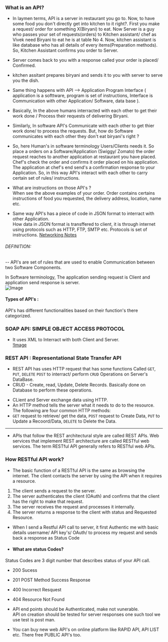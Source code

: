 ### What is an API? 
- In laymen terms, API is a server in restaurant you go to. Now, to have some food you don't directly get into kitchen to it right?. First you make a request/ order for something X(Biryani) to eat. Now Server is a guy who passes your set of requests(orders) to Kitchen assistant/ chef as Vivek need Biryani to eat he is at table No 4. Now, kitchen assistant is like database who has all details of every items(Preparation methods). So, Kitchen Assistant confirms you order to Server.  
- Server comes back to you with a response called your order is placed/ Confirmed.
- kitchen assitant prepares biryani and sends it to you with server to serve you the dish. 

- Same thing happens with API --> Application Program Interface ( application is a softtware, program is set of instructions, Interface is Communication with other Application/ Software, data base ).
- Basically, In the above humans interracted with each other to get their work done / Process their requests of delivering Biryani.
- Similarly, In software API's Communicate with each other to get thier work done/ to process the requests. But, how do Software communicates with each other they don't eat biryani's right ?
- So, here Human's in software terminology Users/Clients needs it. So place a orders on a Software/Application (Swiggy/ Zomato) the order request reaches to another application at restaurant you have placed. Chef's check the order and confirms it order placed on his application. The application at chef's end send's a confirmation response to your Application. So, in this way API's interact with each other to carry certain set of rules/ instructions. 
- What are instructions on those API's ?  
When see the above examples of your order. Order contains certains instructions of food you requested, the delivery address, location, name etc. 

- Same way API's has a piece of code in JSON format to interract with other Application.  
How data in JSON format is transffered to client, it is through internet using protocols such as HTTP, FTP, SMTP etc. Protocols is set of instructions. [Networking Notes](https://github.com/kunal-kushwaha/DevOps-Bootcamp/blob/main/Networking/Notes1.pdf)  


###### DEFINITION:  

-- API's are set of rules that are used  to enable Communication  between two Software Components.  

In Software terminology, The application sending request is Client and application send response is server.  
![Image](https://www.google.com/url?sa=i&url=https%3A%2F%2Fwww.g2.com%2Farticles%2Fwhat-is-an-api&psig=AOvVaw02nRCGr50oxt1VUISXDPfi&ust=1700011875225000&source=images&cd=vfe&opi=89978449&ved=0CBIQjRxqFwoTCIDenPGrwoIDFQAAAAAdAAAAABAR)  

#### Types of API's :  
API's has different functionalities based on their function's there categorized.  

### SOAP API:  SIMPLE OBJECT ACCESS PROTOCOL  

* It uses XML to Interract with both Client and Server.  
[!Image](https://www.google.com/url?sa=i&url=https%3A%2F%2Fwww.atatus.com%2Fblog%2Fsoap-vs-rest-whats-the-difference%2F&psig=AOvVaw0M9caJaA275qERhRc_MK2s&ust=1700014806454000&source=images&cd=vfe&opi=89978449&ved=0CBIQjRxqFwoTCMj-7ua2woIDFQAAAAAdAAAAABAR)  

### REST API : Representational State Transfer API  
* REST API has uses HTTP request that has some functions Called `GET`, `PUT`, `DELETE` `POST` to interract/ perform  `CRUD` Operations on Server's DataBase.  
* CRUD - Create, read, Update, Delete Records. Basically done on Database to perform these operations.  
-   CLient and Server exchange data using HTTP.
- An HTTP method tells the server what it needs to do to the resource. The following are four common HTTP methods:
- `GET` request to retrieve/ get the data, `POST` request to Create Data, `PUT` to Update a Recoord/Data, `DELETE` to Delete the Data.  
---
- APIs that follow the REST architectural style are called REST APIs. Web services that implement REST architecture are called RESTful web services. The term RESTful API generally refers to RESTful web APIs.

### How RESTful API work?  
- The basic function of a RESTful API is the same as browsing the internet. The client contacts the server by using the API when it requires a resource.  
 1. The client sends a request to the server.  
 2. The server authenticates the client (OAuth) and confirms that the client has the right to make that request.  
 3. The server receives the request and processes it internally.  
 4. The server returns a response to the client with status and Requested Resource.  

* When I send a Restful API call to server, it first Authentic me with basic details username/ API key's/ OAuth/ to process my request and sends back a response as Status Code

- #### What are status Codes?  
Status Codes are 3 digit number that describes status of your API call.  
 * 200 Sucess  
 * 201 POST Method Success Response
 * 400 Incorrect Resquest
 * 404 Resource Not Found

 * API end points should be Authenticated, make not vunerable.  
 API on creation should be tested for server responses one such tool we use test is post man. 
 * You can buy new web API's on  online platform like RAPID API, API LIST etc. There free PUBLIC API's too.  
 

